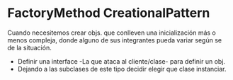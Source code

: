 # FactoryMethod CreationalPattern
Cuando necesitemos crear objs. que conlleven una inicialización más o menos compleja, donde alguno de sus integrantes pueda variar según se de la situación. 
- Definir una interface -La que ataca al cliente/clase- para definir un obj.
- Dejando a las subclases de este tipo decidir elegir que clase instanciar.
